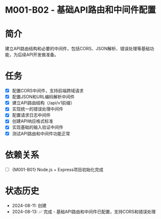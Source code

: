 # M001-B02 - 基础API路由和中间件配置

# 简介
建立API路由结构和必要的中间件，包括CORS、JSON解析、错误处理等基础功能，为后续API开发做准备。

# 任务
- [x] 配置CORS中间件，支持前端跨域请求
- [x] 配置JSON和URL编码解析中间件
- [x] 建立API路由结构（/api/v1前缀）
- [x] 实现统一的错误处理中间件
- [x] 配置请求日志中间件
- [x] 创建API响应格式标准
- [x] 实现基础的输入验证中间件
- [x] 测试API路由和中间件功能正常

# 依赖关系
- [ ] {M001-B01} Node.js + Express项目初始化完成

# 状态历史
- 2024-08-11: 创建
- 2024-08-13: ✅ 完成 - 基础API路由和中间件已配置，支持CORS和错误处理
